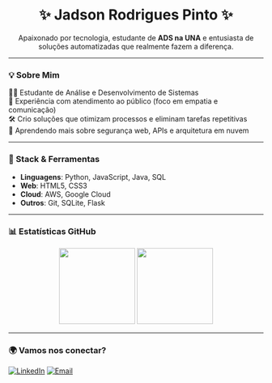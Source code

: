 <h1 align="center">✨ Jadson Rodrigues Pinto ✨</h1>

<p align="center">
  Apaixonado por tecnologia, estudante de <b>ADS na UNA</b> e entusiasta de soluções automatizadas que realmente fazem a diferença.
</p>

---

### 💡 Sobre Mim

👨‍🎓 Estudante de Análise e Desenvolvimento de Sistemas  
💼 Experiência com atendimento ao público (foco em empatia e comunicação)  
🛠️ Crio soluções que otimizam processos e eliminam tarefas repetitivas  
🌱 Aprendendo mais sobre segurança web, APIs e arquitetura em nuvem  

---

### 🚀 Stack & Ferramentas

- **Linguagens**: Python, JavaScript, Java, SQL  
- **Web**: HTML5, CSS3  
- **Cloud**: AWS, Google Cloud  
- **Outros**: Git, SQLite, Flask  

---

### 📊 Estatísticas GitHub

<p align="center">
  <img src="https://github-readme-stats.vercel.app/api?username=SEU_USUARIO&show_icons=true&theme=onedark" height="150"/>
  <img src="https://github-readme-stats.vercel.app/api/top-langs/?username=SEU_USUARIO&layout=compact&theme=onedark" height="150"/>
</p>

---

### 🌍 Vamos nos conectar?

[![LinkedIn](https://img.shields.io/badge/LinkedIn-Jadson-blue?style=flat&logo=linkedin)](https://linkedin.com/in/SEU-LINKEDIN)
[![Email](https://img.shields.io/badge/Gmail-jadson%40email.com-red?style=flat&logo=gmail)](mailto:jadson@email.com)
